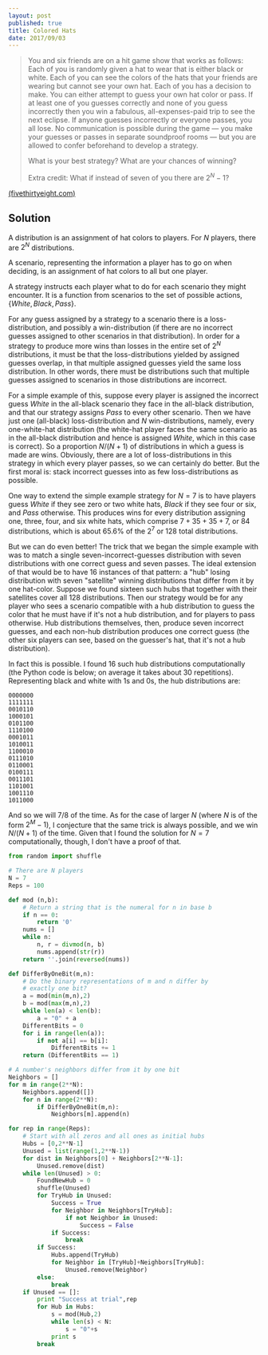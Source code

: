 ```yaml
---
layout: post
published: true
title: Colored Hats
date: 2017/09/03
---
```


>You and six friends are on a hit game show that works as follows: Each of you is randomly given a hat to wear that is either black or white. Each of you can see the colors of the hats that your friends are wearing but cannot see your own hat. Each of you has a decision to make. You can either attempt to guess your own hat color or pass. If at least one of you guesses correctly and none of you guess incorrectly then you win a fabulous, all-expenses-paid trip to see the next eclipse. If anyone guesses incorrectly or everyone passes, you all lose. No communication is possible during the game — you make your guesses or passes in separate soundproof rooms — but you are allowed to confer beforehand to develop a strategy.
>
>What is your best strategy? What are your chances of winning?
>
>Extra credit: What if instead of seven of you there are $2^N−1$?

<!--more-->

[(fivethirtyeight.com)](https://fivethirtyeight.com/features/is-your-friend-full-of-it/)

## Solution

A distribution is an assignment of hat colors to players. For $N$ players, there are $2^N$ distributions.  

A scenario, representing the information a player has to go on when deciding, is an assignment of hat colors to all but one player. 

A strategy instructs each player what to do for each scenario they might encounter. It is a function from scenarios to the set of possible actions, $\{White, Black, Pass\}$.

For any guess assigned by a strategy to a scenario there is a loss-distribution, and possibly a win-distribution (if there are no incorrect guesses assigned to other scenarios in that distribution). In order for a strategy to produce more wins than losses in the entire set of $2^N$ distributions, it must be that the loss-distributions yielded by assigned guesses overlap, in that multiple assigned guesses yield the same loss distribution. In other words, there must be distributions such that multiple guesses assigned to scenarios in those distributions are incorrect.

For a simple example of this, suppose every player is assigned the incorrect guess $White$ in the all-black scenario they face in the all-black distribution, and that our strategy assigns $Pass$ to every other scenario.  Then we have just one (all-black) loss-distribution and $N$ win-distributions, namely, every one-white-hat distribution (the white-hat player faces the same scenario as in the all-black distribution and hence is assigned $White$, which in this case is correct). So a proportion $N/(N+1)$ of distributions in which a guess is made are wins.  Obviously, there are a lot of loss-distributions in this strategy in which every player passes, so we can certainly do better. But the first moral is: stack incorrect guesses into as few loss-distributions as possible.

One way to extend the simple example strategy for $N=7$ is to have players guess $White$ if they see zero or two white hats, $Black$ if they see four or six, and $Pass$ otherwise. This produces wins for every distribution assigning one, three, four, and six white hats, which comprise $7+35+35+7$, or $84$ distributions, which is about $65.6\%$ of the $2^7$ or $128$ total distributions.

But we can do even better! The trick that we began the simple example with was to match a single seven-incorrect-guesses distribution with seven distributions with one correct guess and seven passes. The ideal extension of that would be to have $16$ instances of that pattern: a "hub" losing distribution with seven "satellite" winning distributions that differ from it by one hat-color. Suppose we found sixteen such hubs that together with their satellites cover all $128$ distributions. Then our strategy would be for any player who sees a scenario compatible with a hub distribution to guess the color that he must have if it's not a hub distribution, and for players to pass otherwise. Hub distributions themselves, then, produce seven incorrect guesses, and each non-hub distribution produces one correct guess (the other six players can see, based on the guesser's hat, that it's not a hub distribution).

In fact this is possible. I found 16 such hub distributions computationally (the Python code is below; on average it takes about 30 repetitions). Representing black and white with $1$s and $0$s, the hub distributions are:

```
0000000
1111111
0010110
1000101
0101100
1110100
0001011
1010011
1100010
0111010
0110001
0100111
0011101
1101001
1001110
1011000
```

And so we will $7/8$ of the time. As for the case of larger $N$ (where $N$ is of the form $2^M-1$), I conjecture that the same trick is always possible, and we win $N/(N+1)$ of the time. Given that I found the solution for $N=7$ computationally, though, I don't have a proof of that.

```python
from random import shuffle

# There are N players
N = 7
Reps = 100

def mod (n,b):
	# Return a string that is the numeral for n in base b
    if n == 0:
        return '0'
    nums = []
    while n:
        n, r = divmod(n, b)
        nums.append(str(r))
    return ''.join(reversed(nums))

def DifferByOneBit(m,n):
	# Do the binary representations of m and n differ by
	# exactly one bit?
	a = mod(min(m,n),2)
	b = mod(max(m,n),2)
	while len(a) < len(b):
		a = "0" + a
	DifferentBits = 0
	for i in range(len(a)):
		if not a[i] == b[i]:
			DifferentBits += 1
	return (DifferentBits == 1)

# A number's neighbors differ from it by one bit
Neighbors = []
for m in range(2**N):
	Neighbors.append([])
	for n in range(2**N):
		if DifferByOneBit(m,n):
			Neighbors[m].append(n)

for rep in range(Reps):
	# Start with all zeros and all ones as initial hubs
	Hubs = [0,2**N-1]
	Unused = list(range(1,2**N-1))
	for dist in Neighbors[0] + Neighbors[2**N-1]:
		Unused.remove(dist)
	while len(Unused) > 0:
		FoundNewHub = 0
		shuffle(Unused)
		for TryHub in Unused:
			Success = True
			for Neighbor in Neighbors[TryHub]:
				if not Neighbor in Unused:
					Success = False
			if Success:
				break
		if Success:
			Hubs.append(TryHub)
			for Neighbor in [TryHub]+Neighbors[TryHub]:
				Unused.remove(Neighbor)
		else: 
			break
	if Unused == []:
		print "Success at trial",rep
		for Hub in Hubs:
			s = mod(Hub,2)
			while len(s) < N:
				s = "0"+s
			print s
		break
```

<br>

